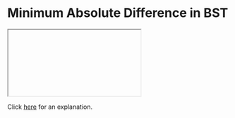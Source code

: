 # Minimum Absolute Difference in BST 

<iframe></iframe>

Click [here](Explanation.md) for an explanation.

